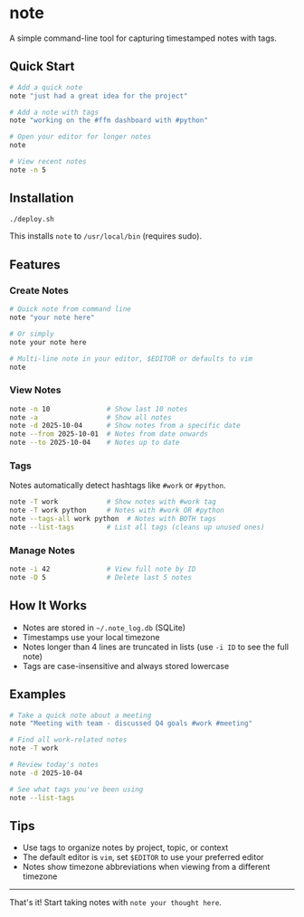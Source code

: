 # note

A simple command-line tool for capturing timestamped notes with tags.

## Quick Start

```bash
# Add a quick note
note "just had a great idea for the project"

# Add a note with tags
note "working on the #ffm dashboard with #python"

# Open your editor for longer notes
note

# View recent notes
note -n 5
```

## Installation

```bash
./deploy.sh
```

This installs `note` to `/usr/local/bin` (requires sudo).

## Features

### Create Notes

```bash
# Quick note from command line
note "your note here"

# Or simply
note your note here

# Multi-line note in your editor, $EDITOR or defaults to vim
note
```

### View Notes

```bash
note -n 10              # Show last 10 notes
note -a                 # Show all notes
note -d 2025-10-04      # Show notes from a specific date
note --from 2025-10-01  # Notes from date onwards
note --to 2025-10-04    # Notes up to date
```

### Tags

Notes automatically detect hashtags like `#work` or `#python`.

```bash
note -T work            # Show notes with #work tag
note -T work python     # Notes with #work OR #python
note --tags-all work python  # Notes with BOTH tags
note --list-tags        # List all tags (cleans up unused ones)
```

### Manage Notes

```bash
note -i 42              # View full note by ID
note -D 5               # Delete last 5 notes
```

## How It Works

- Notes are stored in `~/.note_log.db` (SQLite)
- Timestamps use your local timezone
- Notes longer than 4 lines are truncated in lists (use `-i ID` to see the full note)
- Tags are case-insensitive and always stored lowercase

## Examples

```bash
# Take a quick note about a meeting
note "Meeting with team - discussed Q4 goals #work #meeting"

# Find all work-related notes
note -T work

# Review today's notes
note -d 2025-10-04

# See what tags you've been using
note --list-tags
```

## Tips

- Use tags to organize notes by project, topic, or context
- The default editor is `vim`, set `$EDITOR` to use your preferred editor
- Notes show timezone abbreviations when viewing from a different timezone

---

That's it! Start taking notes with `note your thought here`.
